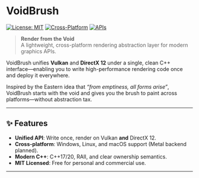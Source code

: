 # VoidBrush

[![License: MIT](https://img.shields.io/badge/License-MIT-green.svg)](https://opensource.org/licenses/MIT)
[![Cross-Platform](https://img.shields.io/badge/Platform-Win%20%7C%20Linux%20%7C%20macOS-lightgrey)]()
[![APIs](https://img.shields.io/badge/APIs-Vulkan%20%7C%20DirectX%2012-blue)]()

> **Render from the Void**  
> A lightweight, cross-platform rendering abstraction layer for modern graphics APIs.

VoidBrush unifies **Vulkan** and **DirectX 12** under a single, clean C++ interface—enabling you to write high-performance rendering code once and deploy it everywhere.  

Inspired by the Eastern idea that *“from emptiness, all forms arise”*, VoidBrush starts with the void and gives you the brush to paint across platforms—without abstraction tax.

---

## ✨ Features

- **Unified API**: Write once, render on Vulkan **and** DirectX 12.
- **Cross-platform**: Windows, Linux, and macOS support (Metal backend planned).
- **Modern C++**: C++17/20, RAII, and clear ownership semantics.
- **MIT Licensed**: Free for personal and commercial use.

---
